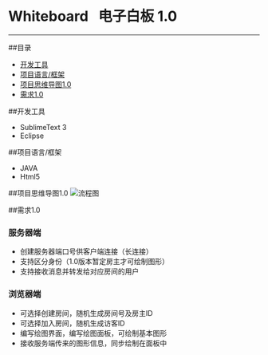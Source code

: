 # Whiteboard   电子白板 1.0
---
##目录
* [开发工具](#开发工具 )
* [项目语言/框架](#项目语言/框架 )
* [项目思维导图1.0](#项目思维导图1.0 )
* [需求1.0](#需求1.0 )

##开发工具 

- SublimeText 3
- Eclipse


##项目语言/框架
- JAVA
- Html5

##项目思维导图1.0
![流程图](https://github.com/H4N10/Whiteboard/blob/master/%E5%88%9D%E6%AD%A5%E6%B5%81%E7%A8%8B%E5%9B%BE.jpg?raw=true)
 

##需求1.0
### 服务器端
 - 创建服务器端口号供客户端连接（长连接）
 - 支持区分身份（1.0版本暂定房主才可绘制图形）
 - 支持接收消息并转发给对应房间的用户

### 浏览器端
 - 可选择创建房间，随机生成房间号及房主ID
 - 可选择加入房间，随机生成访客ID
 - 编写绘图界面，编写绘图面板，可绘制基本图形
 - 接收服务端传来的图形信息，同步绘制在面板中